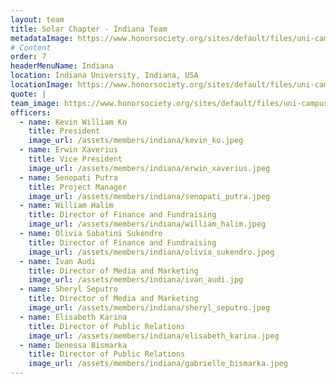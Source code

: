 ```yaml
---
layout: team
title: Solar Chapter - Indiana Team
metadataImage: https://www.honorsociety.org/sites/default/files/uni-campus-18590
# Content
order: 7
headerMenuName: Indiana
location: Indiana University, Indiana, USA
locationImage: https://www.honorsociety.org/sites/default/files/uni-campus-18590 
quote: |
team_image: https://www.honorsociety.org/sites/default/files/uni-campus-18590
officers:
  - name: Kevin William Ko
    title: President
    image_url: /assets/members/indiana/kevin_ko.jpeg
  - name: Erwin Xaverius
    title: Vice President
    image_url: /assets/members/indiana/erwin_xaverius.jpeg
  - name: Senopati Putra
    title: Project Manager
    image_url: /assets/members/indiana/senopati_putra.jpeg
  - name: William Halim
    title: Director of Finance and Fundraising 
    image_url: /assets/members/indiana/william_halim.jpeg
  - name: Olivia Sabatini Sukendro 
    title: Director of Finance and Fundraising 
    image_url: /assets/members/indiana/olivia_sukendro.jpeg
  - name: Ivan Audi
    title: Director of Media and Marketing
    image_url: /assets/members/indiana/ivan_audi.jpg
  - name: Sheryl Seputro
    title: Director of Media and Marketing
    image_url: /assets/members/indiana/sheryl_seputro.jpeg
  - name: Elisabeth Karina
    title: Director of Public Relations 
    image_url: /assets/members/indiana/elisabeth_karina.jpeg
  - name: Denessa Bismarka
    title: Director of Public Relations 
    image_url: /assets/members/indiana/gabrielle_bismarka.jpeg
---
```

